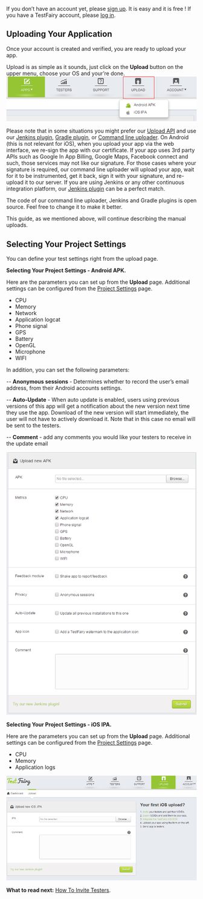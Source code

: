 
If you don’t have an account yet, please <a href="http://www.testfairy.com/signup" target="_blank">sign up</a>. It is easy and it is free !
If you have a TestFairy account, please  <a href="https://app.testfairy.com/login" target="_blank">log in</a>.

## <a id="Uploading"></a> Uploading Your Application

Once your account is created and verified, you are ready to upload your app.

Upload is as simple as it sounds, just click on the  **Upload** button on the upper menu, choose your OS and your’re done.
![ alt upload](../../img/app/upload.png)

Please note that in some situations you might prefer our <a href="http://docs.testfairy.com/Upload_API.html">Upload API</a> and use our <a href="https://wiki.jenkins-ci.org/display/JENKINS/TestFairy+Plugin">Jenkins plugin</a>, <a href="#">Gradle plugin</a>, or <a href="https://github.com/testfairy/command-line-uploader" target="_blank">Command line uploader</a>. 
On Android (this is not relevant for iOS), when you upload your app via the web interface, we re-sign the app with our certificate. If your app uses 3rd party APIs such as Google In App Billing, Google Maps, Facebook connect and such, those services may not like our signature. For those cases where your signature is required, our command line uploader will upload your app, wait for it to be instrumented, get it back, sign it with your signature, and re-upload it to our server. If you are using Jenkins or any other continuous integration platform, our [Jenkins plugin](https://wiki.jenkins-ci.org/display/JENKINS/TestFairy+Plugin) can be a perfect match.

The code of our command line uploader, Jenkins and Gradle plugins is open source. Feel free to change it to make it better.

This guide, as we mentioned above, will continue describing the manual uploads.


## Selecting Your Project Settings

You can define your test settings right from the upload page.

**Selecting Your Project Settings - Android APK.**

Here are the parameters you can set up from the **Upload** page.
Additional settings can be configured from the <a href="http://docs.testfairy.com/Getting_Started/Account_Settings.html">Project Settings</a> page.

 * CPU
 * Memory
 * Network
 * Application logcat
 * Phone signal
 * GPS
 * Battery
 * OpenGL
 * Microphone
 * WIFI

In addition, you can set the following parameters:

-- **Anonymous sessions** - Determines whether to record the user’s email address, from their Android accounts settings. 

-- **Auto-Update** - When auto update is enabled, users using previous versions of this app will get a notification about the new version next time they use the app. Download of the new version will start immediately, the user will not have to actively download it. Note that in this case no email will be sent to the testers.

-- **Comment** - add any comments you would like your testers to receive in the update email

![ alt testfairy-upload](../../img/app/upload-APK.png)

**Selecting Your Project Settings - iOS IPA.**

Here are the parameters you can set up from the **Upload** page.
Additional settings can be configured from the <a href="http://docs.testfairy.com/Getting_Started/Account_Settings.html">Project Settings</a> page.

 * CPU
 * Memory
 * Application logs
 

![ alt testfairy-upload](../../img/app/upload-IPA.png)


**What to read next:** [How To Invite Testers](How_To_Invite_Testers.html).
